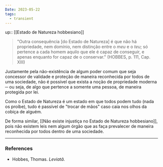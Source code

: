 ```yaml
---
Date: 2023-05-22
tags:
  - transient
---
```

up:: [[Estado de Natureza hobbesiano]]

> "Outra consequência [do Estado de Natureza] é que não há propriedade, nem domínio, nem distinção entre o *meu* e o *teu*; só pertence a cada homem aquilo que ele é capaz de conseguir, e apenas enquanto for capaz de o conservar." (HOBBES, p. 111, Cap. XIII)

Justamente pela não-existência de algum poder comum que seja concessor de validade e proteção de maneira reconhecida por todos de uma sociedade, não é possível que exista a noção de propriedade moderna ─ ou seja, de algo que pertence a somente uma pessoa, de maneira protegida por lei. 

Como o Estado de Natureza é um estado em que todos podem tudo (nada os proíbe), tudo é passível de "trocar de mãos" caso caia nos olhos da cobiça de alguém.

De forma similar, [[Não existe injustiça no Estado de Natureza hobbesiano]], pois não existem leis nem algum órgão que as faça prevalecer de maneira reconhecida por todos dentro de uma sociedade.


---
### References
- Hobbes, Thomas. _Leviatã_.